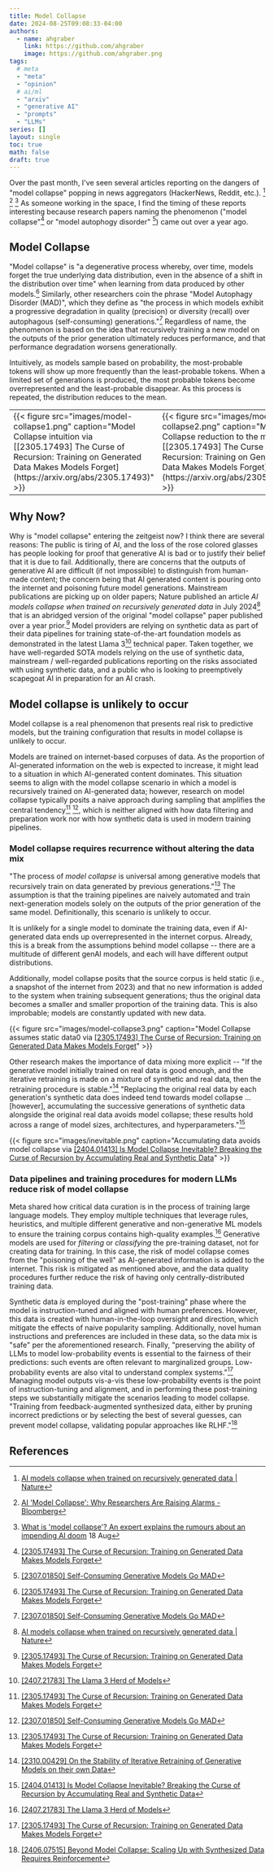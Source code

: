 ```yaml
---
title: Model Collapse
date: 2024-08-25T09:08:33-04:00
authors:
  - name: ahgraber
    link: https://github.com/ahgraber
    image: https://github.com/ahgraber.png
tags:
  # meta
  - "meta"
  - "opinion"
  # ai/ml
  - "arxiv"
  - "generative AI"
  - "prompts"
  - "LLMs"
series: []
layout: single
toc: true
math: false
draft: true
---
```


Over the past month, I've seen several articles reporting on the dangers of "model collapse" popping in news aggregators (HackerNews, Reddit, etc.). [^nature] [^bloomberg] [^conversation]
As someone working in the space, I find the timing of these reports interesting because research papers naming the phenomenon ("model collapse"[^recursion] or "model autophogy disorder" [^mad]) came out over a year ago.

## Model Collapse

"Model collapse" is "a degenerative process whereby, over time, models forget the true underlying data distribution, even in the absence of a shift in the distribution over time" when learning from data produced by other models.[^recursion]
Similarly, other researchers coin the phrase "Model Autophagy Disorder (MAD)", which they define as
"the process in which models exhibit a progressive degradation in quality (precision) or diversity (recall) over autophagous (self-consuming) generations."[^mad]
Regardless of name, the phenomenon is based on the idea that recursively training a new model on the outputs of the prior generation ultimately reduces performance, and that performance degradation worsens generationally.

Intuitively, as models sample based on probability, the most-probable tokens will show up more frequently than the least-probable tokens.
When a limited set of generations is produced, the most probable tokens become overrepresented and the least-probable disappear.
As this process is repeated, the distribution reduces to the mean.

<table>
<tr>
  <td style="width:50%">{{< figure
    src="images/model-collapse1.png"
    caption="Model Collapse intuition via [[2305.17493] The Curse of Recursion: Training on Generated Data Makes Models Forget](https://arxiv.org/abs/2305.17493)" >}}
  </td>
    <td style="width:50%">{{< figure
    src="images/model-collapse2.png"
    caption="Model Collapse reduction to the mean via [[2305.17493] The Curse of Recursion: Training on Generated Data Makes Models Forget](https://arxiv.org/abs/2305.17493)" >}}
  </td>
</tr>
</table>

## Why Now?

Why is "model collapse" entering the zeitgeist now? I think there are several reasons:
The public is tiring of AI, and the loss of the rose colored glasses has people looking for proof that generative AI is bad or to justify their belief that it is due to fail.
Additionally, there are concerns that the outputs of generative AI are difficult (if not impossible) to distinguish from human-made content;
the concern being that AI generated content is pouring onto the internet and poisoning future model generations.
Mainstream publications are picking up on older papers;
Nature published an article _AI models collapse when trained on recursively generated data_ in July 2024[^nature] that is an abridged version of the original "model collapse" paper published over a year prior.[^recursion]
Model providers are relying on synthetic data as part of their data pipelines for training state-of-the-art foundation models as demonstrated in the latest Llama 3[^llama3] technical paper.
Taken together, we have well-regarded SOTA models relying on the use of synthetic data, mainstream / well-regarded publications reporting on the risks associated with using synthetic data,
and a public who is looking to preemptively scapegoat AI in preparation for an AI crash.

## Model collapse is unlikely to occur

Model collapse is a real phenomenon that presents real risk to predictive models, but the training configuration that results in model collapse is unlikely to occur.

Models are trained on internet-based corpuses of data. As the proportion of AI-generated information on the web is expected to increase, it might lead to a situation in which AI-generated content dominates.
This situation seems to align with the model collapse scenario in which a model is recursively trained on AI-generated data; however,
research on model collapse typically posits a naive approach during sampling that amplifies the central tendency[^recursion] [^mad],
which is neither aligned with how data filtering and preparation work nor with how synthetic data is used in modern training pipelines.

### Model collapse requires recurrence without altering the data mix

"The process of _model collapse_ is universal among generative models that recursively train on data generated by previous generations."[^recursion]
The assumption is that the training pipelines are naively automated and train next-generation models solely on the outputs of the prior generation of the same model.
Definitionally, this scenario is unlikely to occur.

It is unlikely for a single model to dominate the training data, even if AI-generated data ends up overrepresented in the internet corpus.
Already, this is a break from the assumptions behind model collapse -- there are a multitude of different genAI models, and each will have different output distributions.

Additionally, model collapse posits that the source corpus is held static (i.e., a snapshot of the internet from 2023) and that no new information is added to the system when training subsequent generations;
thus the original data becomes a smaller and smaller proportion of the training data.
This is also improbable; models are constantly updated with new data.

{{< figure
  src="images/model-collapse3.png"
  caption="Model Collapse assumes static data0 via [[2305.17493] The Curse of Recursion: Training on Generated Data Makes Models Forget](https://arxiv.org/abs/2305.17493)" >}}

Other research makes the importance of data mixing more explicit --
"If the generative model initially trained on real data is good enough, and the iterative retraining is made on a mixture of synthetic and real data, then the retraining procedure is stable."[^stability]
"Replacing the original real data by each generation's synthetic data does indeed tend towards model collapse ... [however], accumulating the successive generations of synthetic data alongside the original real data avoids model collapse;
these results hold across a range of model sizes, architectures, and hyperparameters."[^inevitable]

{{< figure
  src="images/inevitable.png"
  caption="Accumulating data avoids model collapse via [[2404.01413] Is Model Collapse Inevitable? Breaking the Curse of Recursion by Accumulating Real and Synthetic Data](https://arxiv.org/abs/2404.01413)" >}}

### Data pipelines and training procedures for modern LLMs reduce risk of model collapse

Meta shared how critical data curation is in the process of training large language models.
They employ multiple techniques that leverage rules, heuristics, and multiple different generative and non-generative ML models to ensure the training corpus contains high-quality examples.[^llama3]
Generative models are used for _filtering_ or _classifying_ the pre-training dataset, not for creating data for training.
In this case, the risk of model collapse comes from the "poisoning of the well" as AI-generated information is added to the internet.
This risk is mitigated as mentioned above, and the data quality procedures further reduce the risk of having only centrally-distributed training data.

Synthetic data _is_ employed during the "post-training" phase where the model is instruction-tuned and aligned with human preferences.
However, this data is created with human-in-the-loop oversight and direction, which mitigate the effects of naive popularity sampling.
Additionally, novel human instructions and preferences are included in these data, so the data mix is "safe" per the aforementioned research.
Finally, "preserving the ability of LLMs to model low-probability events is essential to the fairness of their predictions: such events are often relevant to marginalized groups. Low-probability events are also vital to understand complex systems."[^recursion]
Managing model outputs vis-a-vis these low-probability events is the point of instruction-tuning and alignment, and in performing these post-training steps we substantially mitigate the scenarios leading to model collapse.
"Training from feedback-augmented synthesized data, either by pruning incorrect predictions or by selecting the best of several guesses, can prevent model collapse, validating popular approaches like RLHF."[^beyond]

## References

[^nature]: [AI models collapse when trained on recursively generated data | Nature](https://www.nature.com/articles/s41586-024-07566-y)
[^bloomberg]: [AI 'Model Collapse': Why Researchers Are Raising Alarms - Bloomberg](https://www.bloomberg.com/news/articles/2024-08-05/ai-model-collapse-why-researchers-are-raising-alarms)
[^conversation]: [What is 'model collapse'? An expert explains the rumours about an impending AI doom](https://theconversation.com/what-is-model-collapse-an-expert-explains-the-rumours-about-an-impending-ai-doom-236415) 18 Aug
[^recursion]: [[2305.17493] The Curse of Recursion: Training on Generated Data Makes Models Forget](https://arxiv.org/abs/2305.17493)
[^mad]: [[2307.01850] Self-Consuming Generative Models Go MAD](https://arxiv.org/abs/2307.01850)
[^llama3]: [[2407.21783] The Llama 3 Herd of Models](https://arxiv.org/abs/2407.21783)
[^stability]: [[2310.00429] On the Stability of Iterative Retraining of Generative Models on their own Data](https://arxiv.org/abs/2310.00429)
[^inevitable]: [[2404.01413] Is Model Collapse Inevitable? Breaking the Curse of Recursion by Accumulating Real and Synthetic Data](https://arxiv.org/abs/2404.01413)
[^beyond]: [[2406.07515] Beyond Model Collapse: Scaling Up with Synthesized Data Requires Reinforcement](https://arxiv.org/abs/2406.07515)
